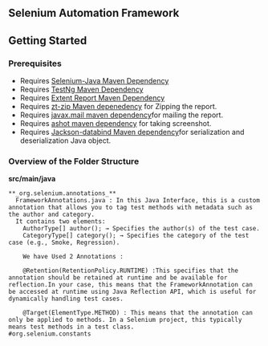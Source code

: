 ## Selenium Automation Framework

## Getting Started

### Prerequisites

- Requires [Selenium-Java Maven Dependency](https://mvnrepository.com/artifact/org.seleniumhq.selenium/selenium-java)
- Requires [TestNg Maven Dependency](https://mvnrepository.com/artifact/org.testng/testng)
- Requires [Extent Report Maven Dependency](https://mvnrepository.com/artifact/com.aventstack/extentreports)
- Requires [zt-zip Maven depenedency](https://mvnrepository.com/artifact/org.zeroturnaround/zt-zip) for Zipping the report.
- Requires [javax.mail maven dependency](https://mvnrepository.com/artifact/com.sun.mail/javax.mail)for mailing the report.
- Requires [ashot maven dependency](https://mvnrepository.com/artifact/ru.yandex.qatools.ashot/ashot) for taking screenshot.
- Requires [Jackson-databind Maven dependency](https://mvnrepository.com/artifact/com.fasterxml.jackson.core/jackson-databind)for serialization and deserialization Java object.
 
 
 ### Overview of the Folder Structure
 
 **src/main/java**
    
    **_org.selenium.annotations_**
      FrameworkAnnotations.java : In this Java Interface, this is a custom annotation that allows you to tag test methods with metadata such as the author and category.
      It contains two elements:
        AuthorType[] author(); → Specifies the author(s) of the test case.
        CategoryType[] category(); → Specifies the category of the test case (e.g., Smoke, Regression).
        
        We have Used 2 Annotations : 
        
        @Retention(RetentionPolicy.RUNTIME) :This specifies that the annotation should be retained at runtime and be available for reflection.In your case, this means that the FrameworkAnnotation can be accessed at runtime using Java Reflection API, which is useful for dynamically handling test cases.

		@Target(ElementType.METHOD) : This means that the annotation can only be applied to methods. In a Selenium project, this typically means test methods in a test class.
    #org.selenium.constants
       
 
 